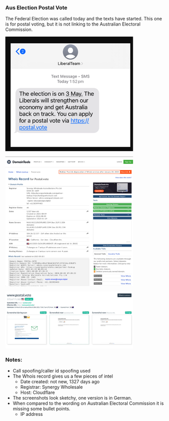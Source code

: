 ### Aus Election Postal Vote

The Federal Election was called today and the texts have started. This one is for postal voting, but it is not linking to the Australian Electoral Commission.

<img
src="https://github.com/thequietlife/phishing-analysis/blob/6a1a184f7fcdd0b6c015c5e3e79412c89ee1945a/images/Liberal%20Party_Federal%20Election.png"
alt="SMS supposedly from Aus Liberal Party" width="400"/>

<img
src="https://github.com/thequietlife/phishing-analysis/blob/81383230ffcc053c5d68eb56e1dc965429c8ce7c/images/whois%20postal_vote.png"
alt="whois record for postal.vote" width="400"/>

<img
src="https://github.com/thequietlife/phishing-analysis/blob/81383230ffcc053c5d68eb56e1dc965429c8ce7c/images/screenshots%20postal_vote.png"
alt="screenshots of postal[.]vote" width="400"/>

### Notes:

* Call spoofing/caller id spoofing used
* The Whois record gives us a few pieces of intel
  - Date created: not new, 1327 days ago
  - Registrar: Synergy Wholesale
  - Host: Cloudflare
* The screenshots look sketchy, one version is in German.
* When compared to the wording on Australian Electoral Commission it is missing some bullet points.
  - IP address
